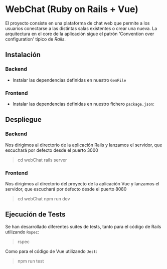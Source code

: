# WebChat (Ruby on Rails + Vue)
El proyecto consiste en una plataforma de chat web que permite a los usuarios conectarse a las distintas salas existentes o crear una nueva.
La arquitectura en el core de la aplicación sigue el patrón 'Convention over configuration' típico de _Rails_.

## Instalación

### Backend
* Instalar las dependencias definidas en nuestro `GemFile`

### Frontend
* Instalar las dependencias definidas en nuestro fichero `package.json`:

## Despliegue

### Backend
Nos dirigimos al directorio de la aplicación Rails y lanzamos el servidor, que escuchará por defecto desde el puerto 3000

> cd webChat
> rails server

### Frontend
Nos dirigimos al directorio del proyecto de la aplicación Vue y lanzamos el servidor, que escuchará por defecto desde el puerto 8080

> cd webChat
> npm run dev

## Ejecución de Tests

Se han desarrollado diferentes suites de tests, tanto para el código de Rails utilizando `Rspec`:

> rspec

Como para el código de Vue utilizando `Jest`:

> npm run test

